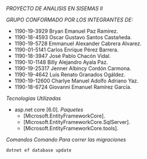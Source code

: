 *PROYECTO DE ANALISIS EN SISEMAS II*

*GRUPO CONFORMADO POR LOS INTEGRANTES DE:*
- 1190-19-3929 Bryan Emanuel Paz Ramirez.
- 1190-18-4593 Oscar Gustavo Santos Castañeda.
- 1190-19-5728 Emmanuel Alexander Cabrera Alvarez.
- 1190-01-5141 Carlos Enrique Pérez Barrera.
- 1190-18-3947 José Pablo Chacón Vidal.
- 1190-10-1148 Billy Alejandro Ayala Paz.
- 1190-19-25317 Jenner Albincy Cordón Carmona.
- 1190-19-4642 Luis Renato Granados Ogáldez.
- 1190-19-12600 Charlye Manuel Adolfo Adriano Yaz.
- 1190-18-6724 Giovanni Emanuel Ramírez García.

*Tecnologias Utilizadas*
- asp.net core [6.0].
  *Paquetes*
    - [Microsoft.EntityFrameworkCore].
    - [Microsoft.EntityFrameworkCore.SqlServer].
    - [Microsoft.EntityFrameworkCore.tools].
    
*Comandos*
*Comando Para correr las migraciones*
~~~~~~
dotnet ef database update
~~~~~~
